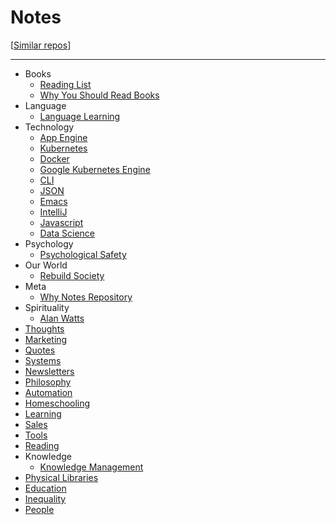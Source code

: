 
# Notes

[[Similar repos](https://github.com/RichardLitt/meta-knowledge)]

---

- Books
  - [Reading List](/pages/books_reading_list.md)
  - [Why You Should Read Books](/pages/why_you_should_read_books.md)
- Language
  - [Language Learning](/pages/language_learning.md)
- Technology
  - [App Engine](/pages/app_engine.md)
  - [Kubernetes](/pages/kubernetes.md)
  - [Docker](/pages/docker.md)
  - [Google Kubernetes Engine](/pages/google_kubernetes_engine.md)
  - [CLI](/pages/cli.md)
  - [JSON](/pages/json.md)
  - [Emacs](/pages/emacs.md)
  - [IntelliJ](/pages/intellij.md)
  - [Javascript](/pages/javascript.md)
  - [Data Science](/pages/data_science.md)
- Psychology
  - [Psychological Safety](/pages/psychological_safety.md)
- Our World
  - [Rebuild Society](/pages/rebuild_society.md)
- Meta
  - [Why Notes Repository](/pages/why_notes_repository.md)
- Spirituality
  - [Alan Watts](/pages/alan_watts.md)
- [Thoughts](/pages/thoughts.md)
- [Marketing](/pages/marketing.md)
- [Quotes](/pages/quotes.md)
- [Systems](/pages/systems.md)
- [Newsletters](/pages/newsletters.md)
- [Philosophy](/pages/philosophy.md)
- [Automation](/pages/automation.md)
- [Homeschooling](/pages/homeschooling.md)
- [Learning](/pages/learning.md)
- [Sales](/pages/sales.md)
- [Tools](/pages/tools.md)
- [Reading](/pages/reading.md)
- Knowledge
  - [Knowledge Management](/pages/knowledge_management.md)
- [Physical Libraries](/pages/physical_libraries.md)
- [Education](/pages/eduction.md)
- [Inequality](/pages/inequality.md)
- [People](/pages/people.md)
